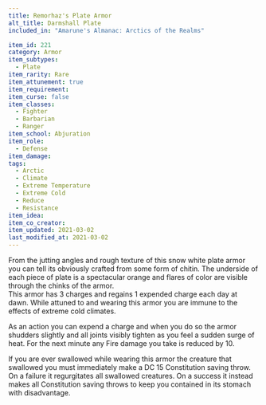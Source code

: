 ```yaml
---
title: Remorhaz's Plate Armor
alt_title: Darmshall Plate
included_in: "Amarune's Almanac: Arctics of the Realms"

item_id: 221
category: Armor
item_subtypes: 
  - Plate
item_rarity: Rare
item_attunement: true
item_requirement: 
item_curse: false
item_classes: 
  - Fighter
  - Barbarian
  - Ranger
item_school: Abjuration
item_role: 
  - Defense
item_damage: 
tags:
  - Arctic
  - Climate
  - Extreme Temperature
  - Extreme Cold
  - Reduce
  - Resistance
item_idea: 
item_co_creator: 
item_updated: 2021-03-02
last_modified_at: 2021-03-02
---
```


From the jutting angles and rough texture of this snow white plate armor you can tell its obviously crafted from some form of chitin. The underside of each piece of plate is a spectacular orange and flares of color are visible through the chinks of the armor.  
This armor has 3 charges and regains 1 expended charge each day at dawn. While attuned to and wearing this armor you are immune to the effects of extreme cold climates.

As an action you can expend a charge and when you do so the armor shudders slightly and all joints visibly tighten as you feel a sudden surge of heat. For the next minute any Fire damage you take is reduced by 10.  

If you are ever swallowed while wearing this armor the creature that swallowed you must immediately make a DC 15 Constitution saving throw. On a failure it regurgitates all swallowed creatures. On a success it instead makes all Constitution saving throws to keep you contained in its stomach with disadvantage.

